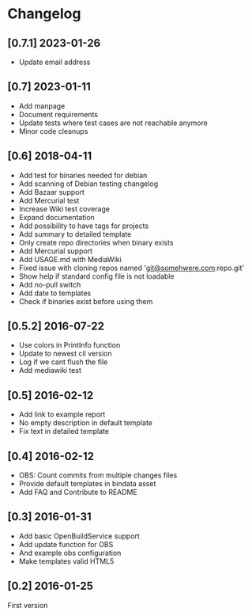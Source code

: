# Changelog

## [0.7.1] 2023-01-26
* Update email address

## [0.7] 2023-01-11
* Add manpage
* Document requirements
* Update tests where test cases are not reachable anymore
* Minor code cleanups

## [0.6] 2018-04-11
* Add test for binaries needed for debian
* Add scanning of Debian testing changelog
* Add Bazaar support
* Add Mercurial test
* Increase Wiki test coverage
* Expand documentation
* Add possibility to have tags for projects
* Add summary to detailed template
* Only create repo directories when binary exists
* Add Mercurial support
* Add USAGE.md with MediaWiki
* Fixed issue with cloning repos named 'git@somehwere.com:repo.git'
* Show help if standard config file is not loadable
* Add no-pull switch
* Add date to templates
* Check if binaries exist before using them

## [0.5.2] 2016-07-22
* Use colors in PrintInfo function
* Update to newest cli version
* Log if we cant flush the file
* Add mediawiki test

## [0.5] 2016-02-12
* Add link to example report
* No empty description in default template
* Fix text in detailed template

## [0.4] 2016-02-12
* OBS: Count commits from multiple changes files
* Provide default templates in bindata asset
* Add FAQ and Contribute to README

## [0.3] 2016-01-31
* Add basic OpenBuildService support
* Add update function for OBS
* And example obs configuration
* Make templates valid HTML5

## [0.2] 2016-01-25
First version
